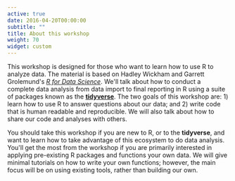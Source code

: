 ```yaml
---
active: true
date: 2016-04-20T00:00:00
subtitle: ""
title: About this workshop
weight: 70
widget: custom
---
```


This workshop is designed for those who want to learn how to use R to analyze data. The material is based on Hadley Wickham and Garrett Grolemund's [*R for Data Science*](https://r4ds.had.co.nz/index.html). We'll talk about how to conduct a complete data analysis from data import to final reporting in R using a suite of packages known as the [**tidyverse**](https://tidyverse.org). The two goals of this workshop are: 1) learn how to use R to answer questions about our data; and 2) write code that is human readable and reproducible. We will also talk about how to share our code and analyses with others.

You should take this workshop if you are new to R, or to the **tidyverse**, and want to learn how to take advantage of this ecosystem to do data analysis. You'll get the most from the workshop if you are primarily interested in applying pre-existing R packages and functions your own data. We will give minimal tutorials on how to write your own functions; however, the main focus will be on using existing tools, rather than building our own.
